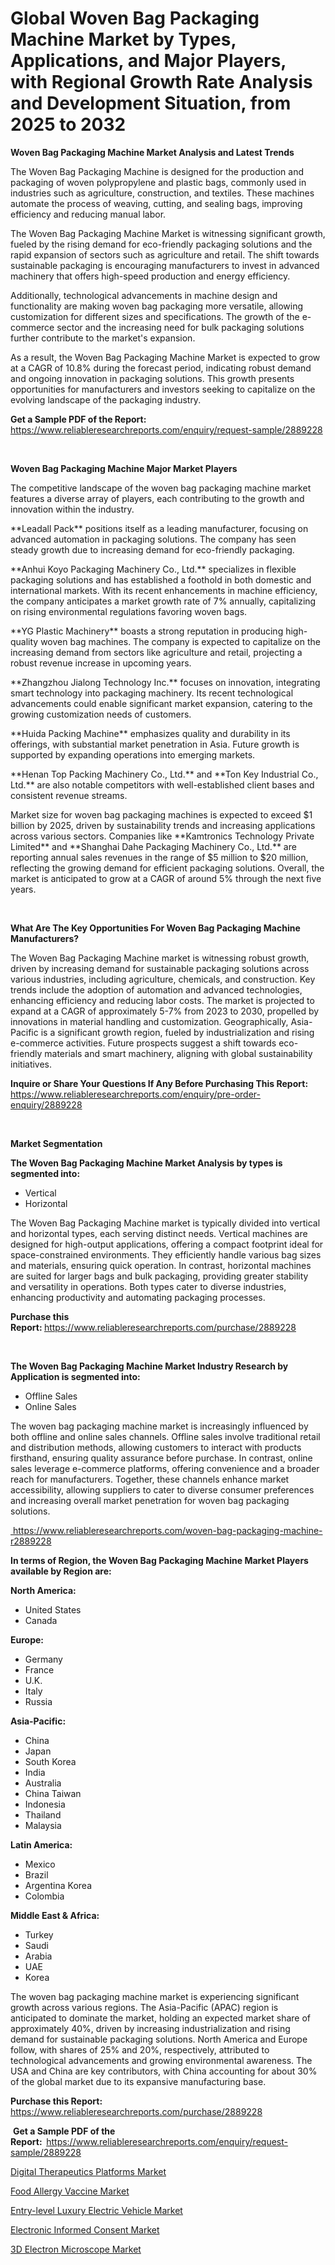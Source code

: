 <p><h1>Global Woven Bag Packaging Machine Market by Types, Applications, and Major Players, with Regional Growth Rate Analysis and Development Situation, from 2025 to 2032</h1></p><p><strong>Woven Bag Packaging Machine Market Analysis and Latest Trends</strong></p>
<p><p>The Woven Bag Packaging Machine is designed for the production and packaging of woven polypropylene and plastic bags, commonly used in industries such as agriculture, construction, and textiles. These machines automate the process of weaving, cutting, and sealing bags, improving efficiency and reducing manual labor. </p><p>The Woven Bag Packaging Machine Market is witnessing significant growth, fueled by the rising demand for eco-friendly packaging solutions and the rapid expansion of sectors such as agriculture and retail. The shift towards sustainable packaging is encouraging manufacturers to invest in advanced machinery that offers high-speed production and energy efficiency. </p><p>Additionally, technological advancements in machine design and functionality are making woven bag packaging more versatile, allowing customization for different sizes and specifications. The growth of the e-commerce sector and the increasing need for bulk packaging solutions further contribute to the market's expansion. </p><p>As a result, the Woven Bag Packaging Machine Market is expected to grow at a CAGR of 10.8% during the forecast period, indicating robust demand and ongoing innovation in packaging solutions. This growth presents opportunities for manufacturers and investors seeking to capitalize on the evolving landscape of the packaging industry.</p></p>
<p><strong>Get a Sample PDF of the Report:&nbsp;</strong> <a href="https://www.reliableresearchreports.com/enquiry/request-sample/2889228?utm_campaign=12&utm_medium=2&utm_source=Github&utm_content=ia&utm_term=14032025&utm_id=woven-bag-packaging-machine">https://www.reliableresearchreports.com/enquiry/request-sample/2889228</a></p>
<p>&nbsp;</p>
<p><strong>Woven Bag Packaging Machine Major Market Players</strong></p>
<p><p>The competitive landscape of the woven bag packaging machine market features a diverse array of players, each contributing to the growth and innovation within the industry. </p><p>**Leadall Pack** positions itself as a leading manufacturer, focusing on advanced automation in packaging solutions. The company has seen steady growth due to increasing demand for eco-friendly packaging. </p><p>**Anhui Koyo Packaging Machinery Co., Ltd.** specializes in flexible packaging solutions and has established a foothold in both domestic and international markets. With its recent enhancements in machine efficiency, the company anticipates a market growth rate of 7% annually, capitalizing on rising environmental regulations favoring woven bags.</p><p>**YG Plastic Machinery** boasts a strong reputation in producing high-quality woven bag machines. The company is expected to capitalize on the increasing demand from sectors like agriculture and retail, projecting a robust revenue increase in upcoming years.</p><p>**Zhangzhou Jialong Technology Inc.** focuses on innovation, integrating smart technology into packaging machinery. Its recent technological advancements could enable significant market expansion, catering to the growing customization needs of customers.</p><p>**Huida Packing Machine** emphasizes quality and durability in its offerings, with substantial market penetration in Asia. Future growth is supported by expanding operations into emerging markets.</p><p>**Henan Top Packing Machinery Co., Ltd.** and **Ton Key Industrial Co., Ltd.** are also notable competitors with well-established client bases and consistent revenue streams. </p><p>Market size for woven bag packaging machines is expected to exceed $1 billion by 2025, driven by sustainability trends and increasing applications across various sectors. Companies like **Kamtronics Technology Private Limited** and **Shanghai Dahe Packaging Machinery Co., Ltd.** are reporting annual sales revenues in the range of $5 million to $20 million, reflecting the growing demand for efficient packaging solutions. Overall, the market is anticipated to grow at a CAGR of around 5% through the next five years.</p></p>
<p>&nbsp;</p>
<p><strong>What Are The Key Opportunities For Woven Bag Packaging Machine Manufacturers?</strong></p>
<p><p>The Woven Bag Packaging Machine market is witnessing robust growth, driven by increasing demand for sustainable packaging solutions across various industries, including agriculture, chemicals, and construction. Key trends include the adoption of automation and advanced technologies, enhancing efficiency and reducing labor costs. The market is projected to expand at a CAGR of approximately 5-7% from 2023 to 2030, propelled by innovations in material handling and customization. Geographically, Asia-Pacific is a significant growth region, fueled by industrialization and rising e-commerce activities. Future prospects suggest a shift towards eco-friendly materials and smart machinery, aligning with global sustainability initiatives.</p></p>
<p><strong>Inquire or Share Your Questions If Any Before Purchasing This Report:</strong> <a href="https://www.reliableresearchreports.com/enquiry/pre-order-enquiry/2889228?utm_campaign=12&utm_medium=2&utm_source=Github&utm_content=ia&utm_term=14032025&utm_id=woven-bag-packaging-machine">https://www.reliableresearchreports.com/enquiry/pre-order-enquiry/2889228</a></p>
<p>&nbsp;</p>
<p><strong>Market Segmentation</strong></p>
<p><strong>The Woven Bag Packaging Machine Market Analysis by types is segmented into:</strong></p>
<p><ul><li>Vertical</li><li>Horizontal</li></ul></p>
<p><p>The Woven Bag Packaging Machine market is typically divided into vertical and horizontal types, each serving distinct needs. Vertical machines are designed for high-output applications, offering a compact footprint ideal for space-constrained environments. They efficiently handle various bag sizes and materials, ensuring quick operation. In contrast, horizontal machines are suited for larger bags and bulk packaging, providing greater stability and versatility in operations. Both types cater to diverse industries, enhancing productivity and automating packaging processes.</p></p>
<p><strong>Purchase this Report:&nbsp;</strong><a href="https://www.reliableresearchreports.com/purchase/2889228?utm_campaign=12&utm_medium=2&utm_source=Github&utm_content=ia&utm_term=14032025&utm_id=woven-bag-packaging-machine">https://www.reliableresearchreports.com/purchase/2889228</a></p>
<p>&nbsp;</p>
<p><strong>The Woven Bag Packaging Machine Market Industry Research by Application is segmented into:</strong></p>
<p><ul><li>Offline Sales</li><li>Online Sales</li></ul></p>
<p><p>The woven bag packaging machine market is increasingly influenced by both offline and online sales channels. Offline sales involve traditional retail and distribution methods, allowing customers to interact with products firsthand, ensuring quality assurance before purchase. In contrast, online sales leverage e-commerce platforms, offering convenience and a broader reach for manufacturers. Together, these channels enhance market accessibility, allowing suppliers to cater to diverse consumer preferences and increasing overall market penetration for woven bag packaging solutions.</p></p>
<p><a href="https://www.reliableresearchreports.com/woven-bag-packaging-machine-r2889228?utm_campaign=12&utm_medium=2&utm_source=Github&utm_content=ia&utm_term=14032025&utm_id=woven-bag-packaging-machine">&nbsp;https://www.reliableresearchreports.com/woven-bag-packaging-machine-r2889228</a></p>
<p><strong>In terms of Region, the Woven Bag Packaging Machine Market Players available by Region are:</strong></p>
<p>
    <p> <strong> North America: </strong>
        <ul>
            <li>United States</li>
            <li>Canada</li>
        </ul>
        </p> 
    <p> <strong> Europe: </strong>
        <ul>
            <li>Germany</li>
            <li>France</li>
            <li>U.K.</li>
            <li>Italy</li>
            <li>Russia</li>
        </ul>
        </p> 
    <p> <strong> Asia-Pacific: </strong>
        <ul>
            <li>China</li>
            <li>Japan</li>
            <li>South Korea</li>
            <li>India</li>
            <li>Australia</li>
            <li>China Taiwan</li>
            <li>Indonesia</li>
            <li>Thailand</li>
            <li>Malaysia</li>
        </ul>
        </p> 
    <p> <strong> Latin America: </strong>
        <ul>
            <li>Mexico</li>
            <li>Brazil</li>
            <li>Argentina Korea</li>
            <li>Colombia</li>
        </ul>
        </p> 
    <p> <strong> Middle East & Africa: </strong>
        <ul>
            <li>Turkey</li>
            <li>Saudi</li>
            <li>Arabia</li>
            <li>UAE</li>
            <li>Korea</li>
        </ul>
    </p>
    </p>
<p><p>The woven bag packaging machine market is experiencing significant growth across various regions. The Asia-Pacific (APAC) region is anticipated to dominate the market, holding an expected market share of approximately 40%, driven by increasing industrialization and rising demand for sustainable packaging solutions. North America and Europe follow, with shares of 25% and 20%, respectively, attributed to technological advancements and growing environmental awareness. The USA and China are key contributors, with China accounting for about 30% of the global market due to its expansive manufacturing base. </p></p>
<p><strong>Purchase this Report: </strong><a href="https://www.reliableresearchreports.com/purchase/2889228?utm_campaign=12&utm_medium=2&utm_source=Github&utm_content=ia&utm_term=14032025&utm_id=woven-bag-packaging-machine">https://www.reliableresearchreports.com/purchase/2889228</a></p>
<p>&nbsp;<strong>Get a Sample PDF of the Report:&nbsp;&nbsp;</strong><a href="https://www.reliableresearchreports.com/enquiry/request-sample/2889228?utm_campaign=12&utm_medium=2&utm_source=Github&utm_content=ia&utm_term=14032025&utm_id=woven-bag-packaging-machine">https://www.reliableresearchreports.com/enquiry/request-sample/2889228</a></p>
<p><strong></strong></p>
<p><p><a href="https://github.com/mafeasavzal/Market-Research-Report-List-1/blob/main/digital-therapeutics-platforms-market.md?utm_campaign=12&utm_medium=2&utm_source=Github&utm_content=ia&utm_term=14032025&utm_id=woven-bag-packaging-machine">Digital Therapeutics Platforms Market</a></p><p><a href="https://github.com/prantoblouin/Market-Research-Report-List-1/blob/main/food-allergy-vaccine-market.md?utm_campaign=12&utm_medium=2&utm_source=Github&utm_content=ia&utm_term=14032025&utm_id=woven-bag-packaging-machine">Food Allergy Vaccine Market</a></p><p><a href="https://github.com/karydacamu/Market-Research-Report-List-1/blob/main/entry-level-luxury-electric-vehicle-market.md?utm_campaign=12&utm_medium=2&utm_source=Github&utm_content=ia&utm_term=14032025&utm_id=woven-bag-packaging-machine">Entry-level Luxury Electric Vehicle Market</a></p><p><a href="https://github.com/guyotkiferhi/Market-Research-Report-List-1/blob/main/electronic-informed-consent-market.md?utm_campaign=12&utm_medium=2&utm_source=Github&utm_content=ia&utm_term=14032025&utm_id=woven-bag-packaging-machine">Electronic Informed Consent Market</a></p><p><a href="https://github.com/iyachikareva/Market-Research-Report-List-1/blob/main/3d-electron-microscope-market.md?utm_campaign=12&utm_medium=2&utm_source=Github&utm_content=ia&utm_term=14032025&utm_id=woven-bag-packaging-machine">3D Electron Microscope Market</a></p></p>